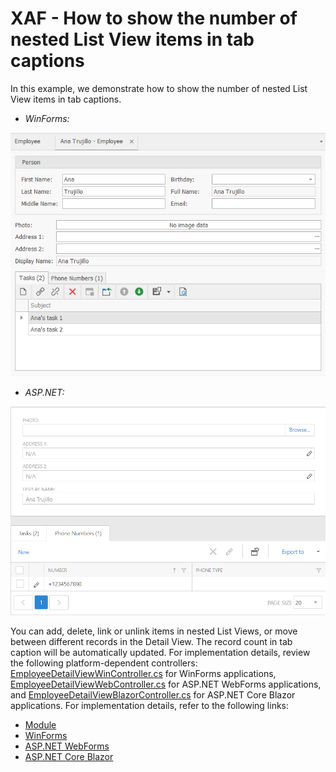 # XAF - How to show the number of nested List View items in tab captions

In this example, we demonstrate how to show the number of nested List View items in tab captions. 

* *WinForms:*

<img src="./media/example-win.png" width="600">

* *ASP.NET:*

<img src="./media/example-web.png" width="600">

You can add, delete, link or unlink items in nested List Views, or move between different records in the Detail View. The record count in tab caption will be automatically updated. For implementation details, review the following platform-dependent controllers: [EmployeeDetailViewWinController.cs](./DetailViewTabCount/WinForms/CS/DetailViewTabCount.Module.Win/Controllers/EmployeeDetailViewWinController.cs) for WinForms applications, [EmployeeDetailViewWebController.cs](./DetailViewTabCount/ASP.NET/WebForms/CS/DetailViewTabCount.Module.Web/Controllers/EmployeeDetailViewWebController.cs) for ASP.NET WebForms applications, and [EmployeeDetailViewBlazorController.cs](./DetailViewTabCount/ASP.NET/Blazor/DetailViewTabCount.Module.Blazor/Controllers/EmployeeDetailViewBlazorController.cs) for ASP.NET Core Blazor applications. For implementation details, refer to the following links:
* [Module](./DetailViewTabCount/Module) 
* [WinForms](./DetailViewTabCount/WinForms) 
* [ASP.NET WebForms](./DetailViewTabCount/ASP.NET/WebForms) 
* [ASP.NET Core Blazor](./DetailViewTabCount/ASP.NET/Blazor) 
